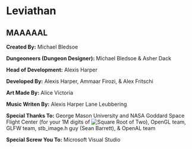Leviathan
=======

## MAAAAAL

**Created By:**
Michael Bledsoe

**Dungeoneers (Dungeon Designer):**
Michael Bledsoe &
Asher Dack

**Head of Development:**
Alexis Harper

**Developed By:**
Alexis Harper,
Ammaar Firozi,
& Alex Fritschi

**Art Made By:**
Alice Victoria

**Music Writen By:**
Alexis Harper
Lane Leubbering

**Special Thanks To:**
George Mason University and NASA Goddard Space Flight Center (for your 1M digits of <img src="https://latex.codecogs.com/svg.latex?\sqrt{2}" title="Square Root of Two" />), OpenGL team, GLFW team, stb_image.h guy (Sean Barrett), & OpenAL team

**Special Screw You To:**
Microsoft Visual Studio
